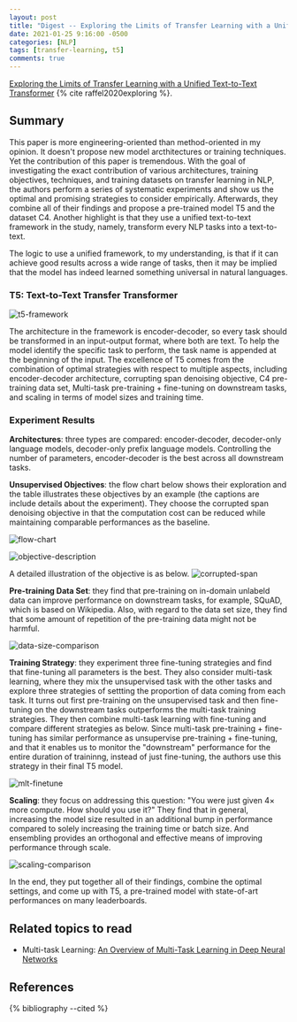 ```yaml
---
layout: post
title: "Digest -- Exploring the Limits of Transfer Learning with a Unified Text-to-Text Transformer"
date: 2021-01-25 9:16:00 -0500
categories: [NLP]
tags: [transfer-learning, t5]
comments: true
---
```


[Exploring the Limits of Transfer Learning with a Unified Text-to-Text Transformer](https://arxiv.org/abs/1910.10683)  {% cite raffel2020exploring %}.

## Summary
This paper is more engineering-oriented than method-oriented in my opinion. It doesn't propose new model arcthitectures or training techniques. Yet the contribution of this paper is tremendous. With the goal of investigating the exact contribution of various architectures, training objectives, techniques, and training datasets on transfer learning in NLP, the authors perform a series of systematic experiments and show us the optimal and promising strategies to consider empirically. Afterwards, they combine all of their findings and propose a pre-trained model T5 and the dataset C4. Another highlight is that they use a unified text-to-text framework in the study, namely, transform every NLP tasks into a text-to-text.

The logic to use a unified framework, to my understanding, is that if it can achieve good results across a wide range of tasks, then it may be implied that the model has indeed learned something universal in natural languages.

### T5: Text-to-Text Transfer Transformer

![t5-framework]({{site.baseurl}}/assets/img/posts/20210125-t5-figure1.png)

The architecture in the framework is encoder-decoder, so every task should be transformed in an input-output format, where both are text. To help the model identify the specific task to perform, the task name is appended at the beginning of the input. The excellence of T5 comes from the combination of optimal strategies with respect to multiple aspects, including encoder-decoder architecture, corrupting span denoising objective, C4 pre-training data set, Multi-task pre-training + fine-tuning on downstream tasks, and scaling in terms of model sizes and training time.

### Experiment Results
**Architectures**: three types are compared: encoder-decoder, decoder-only language models, decoder-only prefix language models. Controlling the number of parameters, encoder-decoder is the best across all downstream tasks.


**Unsupervised Objectives**: the flow chart below shows their exploration and the table illustrates these objectives by an example (the captions are include details about the experiment). They choose the corrupted span denoising objective in that the computation cost can be reduced while maintaining comparable performances as the baseline. 

![flow-chart]({{site.baseurl}}/assets/img/posts/20210125-t5-figure5.png)

![objective-description]({{site.baseurl}}/assets/img/posts/20210125-t5-table3.png)

A detailed illustration of the objective is as below.
![corrupted-span]({{site.baseurl}}/assets/img/posts/20210125-t5-figure2.png)


**Pre-training Data Set**: they find that pre-training on in-domain unlabeld data can improve performance on downstream tasks, for example, SQuAD, which is based on Wikipedia. Also, with regard to the data set size, they find that some amount of repetition of the pre-training data might not be harmful.

![data-size-comparison]({{site.baseurl}}/assets/img/posts/20210125-t5-table9.png)


**Training Strategy**: they experiment three fine-tuning strategies and find that fine-tuning all parameters is the best. They also consider multi-task learning, where they mix the unsupervised task with the other tasks and explore three strategies of settting the proportion of data coming from each task. It turns out first pre-training on the unsupervised task and then fine-tuning on the downstream tasks outperforms the multi-task training strategies. They then combine multi-task learning with fine-tuning and compare different strategies as below. Since multi-task pre-training + fine-tuning has similar performance as unsupervise pre-training + fine-tuning, and that it enables us to monitor the "downstream" performance for the entire duration of traininng, instead of just fine-tuning, the authors use this strategy in their final T5 model.

![mlt-finetune]({{site.baseurl}}/assets/img/posts/20210125-t5-table12.png)

**Scaling**: they focus on addressing this question: "You were just given 4× more compute. How should you use it?" They find that in general, increasing the model size resulted in an additional bump in performance compared to solely increasing the training time or batch size. And ensembling provides an orthogonal and effective means of improving performance through scale.

![scaling-comparison]({{site.baseurl}}/assets/img/posts/20210125-t5-table13.png)


In the end, they put together all of their findings, combine the optimal settings, and come up with T5, a pre-trained model with state-of-art performances on many leaderboards.

## Related topics to read
- Multi-task Learning: [An Overview of Multi-Task Learning in Deep Neural Networks](https://ruder.io/multi-task/)

## References

<!-- {% cite  %} -->

{% bibliography --cited %}

